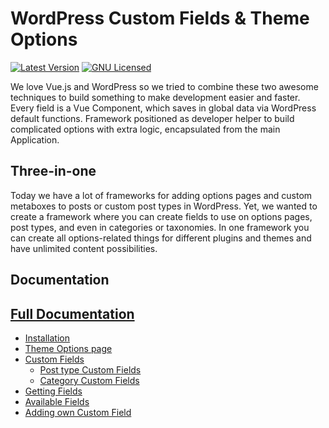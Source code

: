 # WordPress Custom Fields & Theme Options
[![Latest Version](https://img.shields.io/badge/release-v1.0.0-blue?style=flat-square)](https://github.com/StylemixThemes/wpcfto/releases)
[![GNU Licensed](https://img.shields.io/badge/license-GNU%20v3.0-brightgreen)](https://github.com/StylemixThemes/wpcfto/blob/master/LICENSE)

We love Vue.js and WordPress so we tried to combine these two awesome techniques to build something to make development easier and faster.
Every field is a Vue Component, which saves in global data via WordPress default functions. Framework positioned as developer helper to build complicated options with extra logic, encapsulated from the main Application.



## Three-in-one

Today we have a lot of frameworks for adding options pages and custom metaboxes to posts or custom post types in WordPress.
Yet, we wanted to create a framework where you can create fields to use on options pages, post types, and even in categories or taxonomies.
In one framework you can create all options-related things for different plugins and themes and have unlimited content possibilities.

## Documentation

## [Full Documentation](https://docs.stylemixthemes.com/wpcfto)

- [Installation](https://docs.stylemixthemes.com/wpcfto/installation)
- [Theme Options page](https://docs.stylemixthemes.com/wpcfto/adding-page-options)
- [Custom Fields](#)
	- [Post type Custom Fields](https://docs.stylemixthemes.com/wpcfto/adding-post-options)
	- [Category Custom Fields](https://docs.stylemixthemes.com/wpcfto/adding-taxonomy-options)
- [Getting Fields](https://docs.stylemixthemes.com/wpcfto/getting-fields)
- [Available Fields](https://docs.stylemixthemes.com/wpcfto/fields/general-field-parameters)
- [Adding own Custom Field](https://docs.stylemixthemes.com/wpcfto/registering-field)